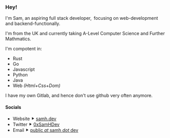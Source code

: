 ### Hey!

I'm Sam, an aspiring full stack developer, focusing on web-development and backend-functionally.

I'm from the UK and currently taking A-Level Computer Science and Further Mathmatics.

I'm compotent in:
- Rust
- Go
- Javascript
- Python
- Java
- Web *(Html+Css+Dom)*

I have my own Gitlab, and hence don't use github very often anymore.

#### Socials
- Website ⯈ [samh.dev](https://samh.dev])
- Twitter ⯈ [0xSamHDev](https://twitter.com/0xSamHDev)
- Email ⯈ [public *at* samh *dot* dev](mailto:public@samh.dev)
